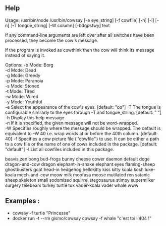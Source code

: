 ## Help

Usage: /usr/bin/node /usr/bin/cowsay [-e eye_string] [-f cowfile] [-h] [-l] [-n] [-T tongue_string] [-W column] [-bdgpstwy] text

If any command-line arguments are left over after all switches have been processed, they become the cow's message.

If the program is invoked as cowthink then the cow will think its message instead of saying it.

Options:
  -b  Mode: Borg                                                                                                              
  -d  Mode: Dead                                                                                                              
  -g  Mode: Greedy                                                                                                            
  -p  Mode: Paranoia                                                                                                          
  -s  Mode: Stoned                                                                                                            
  -t  Mode: Tired                                                                                                             
  -w  Mode: Wired                                                                                                             
  -y  Mode: Youthful                                                                                                          
  -e  Select the appearance of the cow's eyes.                                                                                                      [default: "oo"]
  -T  The tongue is configurable similarly to the eyes through -T and tongue_string.                                                                [default: "  "]
  -h  Display this help message                                                                                               
  -n  If it is specified, the given message will not be word-wrapped.                                                         
  -W  Specifies roughly where the message should be wrapped. The default is equivalent to -W 40 i.e. wrap words at or before the 40th column.       [default: 40]
  -f  Specifies a cow picture file (''cowfile'') to use. It can be either a path to a cow file or the name of one of cows included in the package.  [default: "default"]
  -l  List all cowfiles included in this package.

beavis.zen  bong  bud-frogs  bunny  cheese  cower  daemon  default  doge  dragon-and-cow  dragon  elephant-in-snake  elephant  eyes  flaming-sheep  ghostbusters  goat  head-in  hedgehog  hellokitty  kiss  kitty  koala  kosh  luke-koala  mech-and-cow  meow  milk  moofasa  moose  mutilated  ren  satanic  sheep  skeleton  small  sodomized  squirrel  stegosaurus  stimpy  supermilker  surgery  telebears  turkey  turtle  tux  vader-koala  vader  whale  www

## Examples :

- cowsay -f turtle "Princesse"
- docker run -t --rm gismo/cowsay cowsay -f whale "c'est toi l'404 \!"
